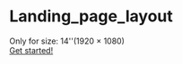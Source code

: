 ﻿# Landing_page_layout 
 Only for size: 14''(1920 × 1080)<br/>
 <a href="https://eugenebubnov.github.io/Landing_page_layout" about="_blank">Get started!</a>
